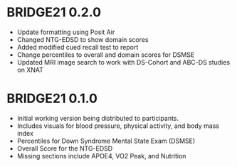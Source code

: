 # BRIDGE21 0.2.0
* Update formatting using Posit Air
* Changed NTG-EDSD to show domain scores
* Added modified cued recall test to report
* Change percentiles to overall and domain scores for DSMSE
* Updated MRI image search to work with DS-Cohort and ABC-DS studies on XNAT

# BRIDGE21 0.1.0
* Initial working version being distributed to participants.
* Includes visuals for blood pressure, physical activity, and body mass index
* Percentiles for Down Syndrome Mental State Exam (DSMSE)
* Overall Score for the NTG-EDSD
* Missing sections include APOE4, VO2 Peak, and Nutrition
